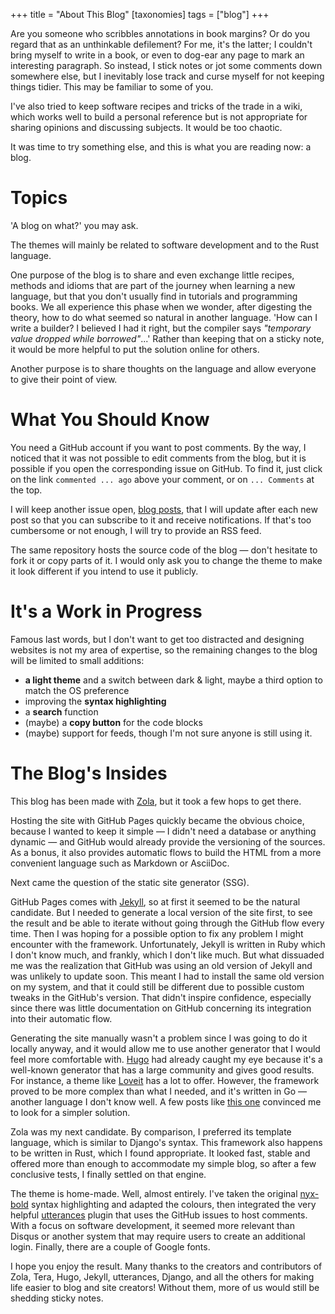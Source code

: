 +++
title = "About This Blog"
[taxonomies]
tags = ["blog"]
+++

Are you someone who scribbles annotations in book margins? Or do you regard that as an unthinkable defilement? For me, it's the latter; I couldn't bring myself to write in a book, or even to dog-ear any page to mark an interesting paragraph. So instead, I stick notes or jot some comments down somewhere else, but I inevitably lose track and curse myself for not keeping things tidier. This may be familiar to some of you.

I've also tried to keep software recipes and tricks of the trade in a wiki, which works well to build a personal reference but is not appropriate for sharing opinions and discussing subjects. It would be too chaotic.

It was time to try something else, and this is what you are reading now: a blog.

<!-- more -->

# Topics

'A blog on what?' you may ask.

The themes will mainly be related to software development and to the Rust language.

One purpose of the blog is to share and even exchange little recipes, methods and idioms that are part of the journey when learning a new language, but that you don't usually find in tutorials and programming books. We all experience this phase when we wonder, after digesting the theory, how to do what seemed so natural in another language. 'How can I write a builder? I believed I had it right, but the compiler says _"temporary value dropped while borrowed"_...'  Rather than keeping that on a sticky note, it would be more helpful to put the solution online for others.

Another purpose is to share thoughts on the language and allow everyone to give their point of view.

# What You Should Know

You need a GitHub account if you want to post comments. By the way, I noticed that it was not possible to edit comments from the blog, but it is possible if you open the corresponding issue on GitHub. To find it, just click on the link `commented ... ago` above your comment, or on `... Comments` at the top.

I will keep another issue open, [blog posts](https://github.com/blueglyph/red_blog/issues/1), that I will update after each new post so that you can subscribe to it and receive notifications. If that's too cumbersome or not enough, I will try to provide an RSS feed.

The same repository hosts the source code of the blog &mdash; don't hesitate to fork it or copy parts of it. I would only ask you to change the theme to make it look different if you intend to use it publicly.

# It's a Work in Progress

Famous last words, but I don't want to get too distracted and designing websites is not my area of expertise, so the remaining changes to the blog will be limited to small additions:
- **a light theme** and a switch between dark & light, maybe a third option to match the OS preference
- improving the **syntax highlighting**
- a **search** function
- (maybe) a **copy button** for the code blocks
- (maybe) support for feeds, though I'm not sure anyone is still using it.

# The Blog's Insides

This blog has been made with [Zola](https://www.getzola.org/), but it took a few hops to get there.

Hosting the site with GitHub Pages quickly became the obvious choice, because I wanted to keep it simple &mdash; I didn't need a database or anything dynamic &mdash; and GitHub would already provide the versioning of the sources. As a bonus, it also provides automatic flows to build the HTML from a more convenient language such as Markdown or AsciiDoc.

Next came the question of the static site generator (SSG).

GitHub Pages comes with [Jekyll](https://jekyllrb.com/), so at first it seemed to be the natural candidate. But I needed to generate a local version of the site first, to see the result and be able to iterate without going through the GitHub flow every time. Then I was hoping for a possible option to fix any problem I might encounter with the framework. Unfortunately, Jekyll is written in Ruby which I don't know much, and frankly, which I don't like much. But what dissuaded me was the realization that GitHub was using an old version of Jekyll and was unlikely to update soon. This meant I had to install the same old version on my system, and that it could still be different due to possible custom tweaks in the GitHub's version. That didn't inspire confidence, especially since there was little documentation on GitHub concerning its integration into their automatic flow.

Generating the site manually wasn't a problem since I was going to do it locally anyway, and it would allow me to use another generator that I would feel more comfortable with. [Hugo](https://gohugo.io/) had already caught my eye because it's a well-known generator that has a large community and gives good results. For instance, a theme like [Loveit](https://hugoloveit.com/) has a lot to offer. However, the framework proved to be more complex than what I needed, and it's written in Go &mdash; another language I don't know well. A few posts like [this one](https://www.xypnox.com/blag/posts/migrating-to-zola/) convinced me to look for a simpler solution.

Zola was my next candidate. By comparison, I preferred its template language, which is similar to Django's syntax. This framework also happens to be written in Rust, which I found appropriate. It looked fast, stable and offered more than enough to accommodate my simple blog, so after a few conclusive tests, I finally settled on that engine.

The theme is home-made. Well, almost entirely. I've taken the original [nyx-bold](https://github.com/getzola/zola/blob/v0.17.2/sublime/themes/nyx-bold.tmTheme) syntax highlighting and adapted the colours, then integrated the very helpful [utterances](https://utteranc.es/) plugin that uses the GitHub issues to host comments. With a focus on software development, it seemed more relevant than Disqus or another system that may require users to create an additional login. Finally, there are a couple of Google fonts.

I hope you enjoy the result. Many thanks to the creators and contributors of Zola, Tera, Hugo, Jekyll, utterances, Django, and all the others for making life easier to blog and site creators! Without them, more of us would still be shedding sticky notes.
